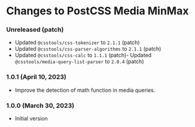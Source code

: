 # Changes to PostCSS Media MinMax

### Unreleased (patch)

- Updated `@csstools/css-tokenizer` to `2.1.1` (patch)
- Updated `@csstools/css-parser-algorithms` to `2.1.1` (patch)
- Updated `@csstools/css-calc` to `1.1.1` (patch)- Updated `@csstools/media-query-list-parser` to `2.0.4` (patch)

### 1.0.1 (April 10, 2023)

- Improve the detection of math function in media queries.

### 1.0.0 (March 30, 2023)

- Initial version
